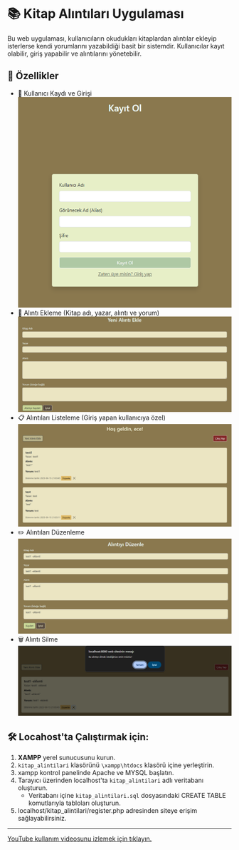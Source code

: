 # 📚 Kitap Alıntıları Uygulaması

Bu web uygulaması, kullanıcıların okudukları kitaplardan alıntılar ekleyip isterlerse kendi yorumlarını yazabildiği basit bir sistemdir. Kullanıcılar kayıt olabilir, giriş yapabilir ve alıntılarını yönetebilir.

## 🚀 Özellikler

- 👤 Kullanıcı Kaydı ve Girişi
![](images/register.png)
- 📝 Alıntı Ekleme (Kitap adı, yazar, alıntı ve yorum)
![](images/add_quote.png)
- 📋 Alıntıları Listeleme (Giriş yapan kullanıcıya özel)
![](images/dashboard.png)
- ✏️ Alıntıları Düzenleme
![](images/edit_quote.png)
- 🗑️ Alıntı Silme
![](images/delete_quote.png)

## 🛠️ Locahost'ta Çalıştırmak için:

1. **XAMPP** yerel sunucusunu kurun.
2. `kitap_alintilari` klasörünü `\xampp\htdocs` klasörü içine yerleştirin.
3. xampp kontrol panelinde Apache ve MYSQL başlatın.
4. Tarayıcı üzerinden localhost'ta `kitap_alintilari` adlı veritabanı oluşturun.
    - Veritabanı içine `kitap_alintilari.sql` dosyasındaki CREATE TABLE komutlarıyla tabloları oluşturun.
5. localhost/kitap_alintilari/register.php adresinden siteye erişim sağlayabilirsiniz.

---
[YouTube kullanım videosunu izlemek için tıklayın.](https://youtu.be/UsPw3P8S-g8)




